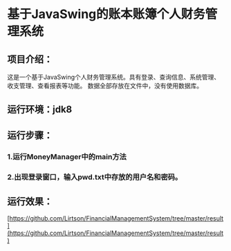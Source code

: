 # 基于JavaSwing的账本账簿个人财务管理系统

## 项目介绍：
这是一个基于JavaSwing个人财务管理系统。具有登录、查询信息、系统管理、收支管理、查看报表等功能。
数据全部存放在文件中，没有使用数据库。

## 运行环境：jdk8

## 运行步骤：
### 1.运行MoneyManager中的main方法
### 2.出现登录窗口，输入pwd.txt中存放的用户名和密码。

## 运行效果：
[https://github.com/Lirtson/FinancialManagementSystem/tree/master/result](https://github.com/Lirtson/FinancialManagementSystem/tree/master/result)

